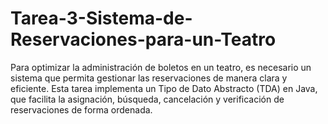 # Tarea-3-Sistema-de-Reservaciones-para-un-Teatro
Para optimizar la administración de boletos en un teatro, es necesario un sistema que permita gestionar las reservaciones de manera clara y eficiente. Esta tarea implementa un Tipo de Dato Abstracto (TDA) en Java, que facilita la asignación, búsqueda, cancelación y verificación de reservaciones de forma ordenada. 
